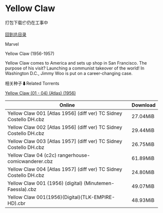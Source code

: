 # Yellow Claw

打包下载📦仍在工事中

[回到总目录](/Catalogs.md)

Marvel

Yellow Claw (1956-1957)

Yellow Claw comes to America and sets up shop in San Francisco. The purpose of his visit? Launching a communist takeover of the world! In Washington D.C., Jimmy Woo is put on a career-changing case.





相关种子⬇Related Torrents

[Yellow Claw (01 - 04) (Atlas) (1956)](https://github.com/alicewish/markdown/blob/master/torrent/Yellow-Claw--01---04---Atlas---1956.md)

Online | Download
--- | ---
Yellow Claw 001 [Atlas 1956] (diff ver) TC Sidney Costello DH.cbz | 27.04MiB
Yellow Claw 002 [Atlas 1956] (diff ver) TC Sidney Costello DH.cbz | 29.44MiB
Yellow Claw 003 [Atlas 1957] (diff ver) TC Sidney Costello DH.cbz | 26.75MiB
Yellow Claw 04 (c2c) rangerhouse-comicwanderer.cbz | 61.89MiB
Yellow Claw 004 [Atlas 1957] (diff ver) TC Sidney Costello DH.cbz | 24.80MiB
Yellow Claw 001 (1956) (digital) (Minutemen-Faessla).cbz | 49.07MiB
Yellow Claw 001(1956)(Digital)(TLK-EMPIRE-HD).cbr | 48.93MiB